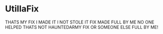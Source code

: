 # UtillaFix
THATS MY FIX I MADE IT I NOT STOLE IT
FIX MADE FULL BY ME NO ONE HELPED THATS NOT HAUNTEDARMY FIX OR SOMEONE ELSE FULL BY ME!
